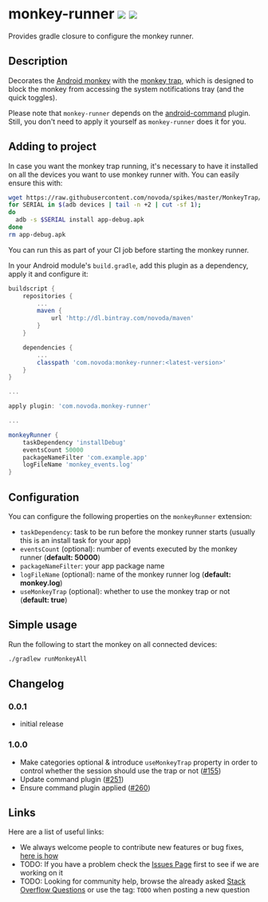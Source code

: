 # monkey-runner [![](https://ci.novoda.com/buildStatus/icon?job=monkey-runner-plugin)](https://ci.novoda.com/job/monkey-runner-plugin/lastBuild/console) [![](https://raw.githubusercontent.com/novoda/novoda/master/assets/btn_apache_lisence.png)](LICENSE.txt)

Provides gradle closure to configure the monkey runner.


## Description

Decorates the [Android monkey](https://developer.android.com/studio/test/monkey.html) with the [monkey trap](https://github.com/novoda/spikes/tree/master/MonkeyTrap/),
 which is designed to block the monkey from accessing the system notifications tray (and the quick toggles).
 
Please note that `monkey-runner` depends on the [android-command](https://github.com/novoda/gradle-android-command-plugin) plugin. Still, you don't need to apply it yourself as `monkey-runner` does it for you.

## Adding to project

In case you want the monkey trap running, it's necessary to have it installed on all the devices you want to use 
monkey runner with. You can easily ensure this with:

```bash
wget https://raw.githubusercontent.com/novoda/spikes/master/MonkeyTrap/apk/app-debug.apk
for SERIAL in $(adb devices | tail -n +2 | cut -sf 1);
do
  adb -s $SERIAL install app-debug.apk
done
rm app-debug.apk
```

You can run this as part of your CI job before starting the monkey runner.

In your Android module's `build.gradle`, add this plugin as a dependency, apply it and configure it:

```groovy
buildscript {
    repositories {
        ...
        maven {
            url 'http://dl.bintray.com/novoda/maven'
        }
    }

    dependencies {
        ...
        classpath 'com.novoda:monkey-runner:<latest-version>'
    }
}

...

apply plugin: 'com.novoda.monkey-runner'

...

monkeyRunner {
    taskDependency 'installDebug'
    eventsCount 50000
    packageNameFilter 'com.example.app'
    logFileName 'monkey_events.log'
}
```

## Configuration

You can configure the following properties on the `monkeyRunner` extension:
- `taskDependency`: task to be run before the monkey runner starts (usually this is an install task for your app)
- `eventsCount` (optional): number of events executed by the monkey runner (**default: 50000**)
- `packageNameFilter`: your app package name
- `logFileName` (optional): name of the monkey runner log (**default: monkey.log**)
- `useMonkeyTrap` (optional): whether to use the monkey trap or not (**default: true**)


## Simple usage

Run the following to start the monkey on all connected devices:

```bash
./gradlew runMonkeyAll
```

## Changelog

### 0.0.1

- initial release

### 1.0.0

- Make categories optional & introduce `useMonkeyTrap` property in order to control whether the session should use the trap or not ([#155](https://github.com/novoda/spikes/pull/155))
- Update command plugin ([#251](https://github.com/novoda/spikes/pull/251))
- Ensure command plugin applied ([#260](https://github.com/novoda/spikes/pull/260))

## Links

Here are a list of useful links:

 * We always welcome people to contribute new features or bug fixes, [here is how](https://github.com/novoda/novoda/blob/master/CONTRIBUTING.md)
 * TODO: If you have a problem check the [Issues Page](https://github.com/novoda/TODO/issues) first to see if we are working on it
 * TODO: Looking for community help, browse the already asked [Stack Overflow Questions](http://stackoverflow.com/questions/tagged/TODO) or use the tag: `TODO` when posting a new question
